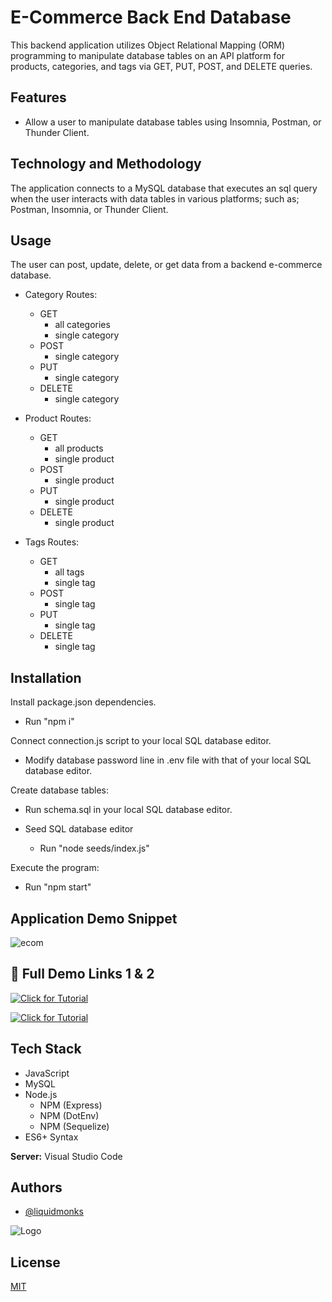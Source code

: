 
# E-Commerce Back End Database

This backend application utilizes Object Relational Mapping (ORM) programming to manipulate database tables on an API platform for products, categories, and tags via GET, PUT, POST, and DELETE queries. 



## Features

- Allow a user to manipulate database tables using Insomnia, Postman, or Thunder Client. 


## Technology and Methodology

The application connects to a MySQL database that executes an sql query when the user interacts with data tables in various platforms; such as; Postman, Insomnia, or Thunder Client.

## Usage

The user can post, update, delete, or get data from a backend e-commerce database.

- Category Routes:
    - GET
        - all categories
        - single category
    - POST
        - single category
    - PUT
        - single category
    - DELETE
        - single category

- Product Routes:
    - GET
        - all products
        - single product
    - POST
        - single product
    - PUT
        - single product
    - DELETE
        - single product

- Tags Routes:
    - GET
        - all tags
        - single tag
    - POST
        - single tag
    - PUT
        - single tag
    - DELETE
        - single tag

## Installation

Install package.json dependencies.
- Run "npm i"

Connect connection.js script to your local SQL database editor.
- Modify database password line in .env file with that of your local SQL database editor.

Create database tables:

- Run schema.sql in your local SQL database editor.

- Seed SQL database editor
    - Run "node seeds/index.js"

Execute the program:
- Run "npm start"

## Application Demo Snippet
![ecom](https://user-images.githubusercontent.com/114820394/215233350-fa892b30-bf20-4c1d-a810-4746ef64eb5b.gif)





## 🔗 Full Demo Links 1 & 2
[![Click for Tutorial](https://img.shields.io/badge/Full%20Video%20Demo-Click-yellow)](https://screencast-o-matic.com/watch/c0VtqPVxIab)

[![Click for Tutorial](https://img.shields.io/badge/Full%20Video%20Demo-Click-yellow)](https://screencast-o-matic.com/watch/c0Vt0pVx2hE)
## Tech Stack


- JavaScript
- MySQL
- Node.js 
    - NPM (Express)
    - NPM (DotEnv)
    - NPM (Sequelize)
- ES6+ Syntax




**Server:** Visual Studio Code


## Authors

- [@liquidmonks](https://www.github.com/liquidmonks)


![Logo](https://i.imgur.com/MrXyBQy.png)


## License

[MIT](https://choosealicense.com/licenses/mit/)

